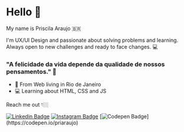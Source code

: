 # Hello 👋

My name is Priscila Araujo 🇧🇷

I'm UX/UI Design and passionate about solving problems and learning. 
Always open to new challenges and ready to face changes. 💻

### "A felicidade da vida depende da qualidade de nossos pensamentos." 🧠

- 📍 From Web living in Rio de Janeiro
- 💻 Learning about HTML, CSS and JS

Reach me out 👇🏼

[![Linkedin Badge](https://img.shields.io/badge/-LinkedIn-blue?style=flat-square&logo=Linkedin&logoColor=white&link=https://www.linkedin.com/in/priscilaaraujodsgn/)](https://www.linkedin.com/in/priscilaaraujodsgn/) [![Instagram Badge](https://img.shields.io/badge/-Instagram-violet?style=flat-square&logo=Instagram&logoColor=white&link=https://www.instagram.com/pri.g.araujo/)](https://www.instagram.com/pri.g.araujo/) [![Codepen Badge](https://img.shields.io/badge/-Codepen-black?style=flat-square&logo=Codepen&logoColor=white&link=[https://codepen.io/priaraujo](https://codepen.io/priaraujo))](https://codepen.io/priaraujo)


